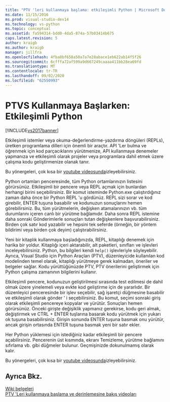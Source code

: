 ```yaml
---
title: "PTV 'leri kullanmaya başlama: etkileşimli Python | Microsoft Docs"
ms.date: 11/15/2016
ms.prod: visual-studio-dev14
ms.technology: vs-python
ms.topic: conceptual
ms.assetid: fa594314-bdd0-4da5-874a-57b03414b675
caps.latest.revision: 5
author: kraigb
ms.author: kraigb
manager: jillfra
ms.openlocfilehash: 4fba8bf658a50a7a7e28abace1eb622ab14f5f26
ms.sourcegitcommit: 6cfffa72af599a9d667249caaaa411bb28ea69fd
ms.translationtype: MT
ms.contentlocale: tr-TR
ms.lasthandoff: 09/02/2020
ms.locfileid: "62550993"
---
```

# <a name="getting-started-with-ptvs-interactive-python"></a>PTVS Kullanmaya Başlarken: Etkileşimli Python
[!INCLUDE[vs2017banner](../includes/vs2017banner.md)]

Etkileşimli istemler veya okuma-değerlendirme-yazdırma döngüleri (REPLs), üretken programlama dilleri için önemli bir araçtır.  API 'Ler bulma ve öğrenmek için kod parçacıklarını yürütmenize, API kullanmaya denemeler yapmanıza ve etkileşimli olarak projeler veya programlara dahil etmek üzere çalışma kodu geliştirmenize olanak tanır.  
  
 Bu yönergeleri, çok kısa bir [youtube videosunda](https://www.youtube.com/watch?v=yc2CROtTsC0&index=5&list=PLReL099Y5nRdLgGAdrb_YeTdEnd23s6Ff)izleyebilirsiniz.  
  
 Python ortamları penceresinde, tüm Python ortamlarınızın listesini görürsünüz.  Etkileşimli bir pencere veya REPL açmak için bunlardan herhangi birini seçebilirsiniz.  Bir komut isteminde Python.exe çalıştırdığınız zaman daha önce bir Python REPL 'u gördünüz.  REPL sizi sorar ve kod girebilir, ENTER tuşuna basabilir ve kodunuzun sonuçlarını hemen görebilirsiniz.  Bu, tüm yürütmelerin, değişken atamalarınızın vb. tüm durumlarını içeren canlı bir yürütme bağlamıdır.  Daha sonra REPL istemine daha sonraki Gönderimlerle sonuçları tutan değişkenlere başvurabilirsiniz.  Birden çok satır kod yazabilir ve hepsini tek seferde (örneğin, bir yöntem bildirimi veya birden çok deyim) çalıştırabilirsiniz.  
  
 Yeni bir kitaplık kullanmaya başladığınızda, REPL, kitaplığı denemek için harika bir yoldur.  Kitaplığı içeri aktarabilir, alt paketleri, sınıfları ve işlevleri inceleyebilirsiniz.  Python, bu bilgileri kendi `help()` işlevleriyle söyleyebilir.  Ayrıca, Visual Studio için Python Araçları (PTV), düzenleyicide kullanılan kod modelinden temel olarak, kitaplığı yürütmeye gerek kalmadan, öneriler ve belgeler sağlar.  Kodu yürüttüğünüzde PTV, PTV önerilerini geliştirmek için Python çalışma zamanının bilgilerini kullanır.  
  
 Etkileşimli pencere, kodunuzun geliştirilmesi sırasında test edilmesi de dahil olmak üzere yinelemeli veya evkte kod geliştirme için de yararlıdır.  Bir düzenleyici penceresinde bir işlev seçebilir, sağ işaretçi düğmesine basabilir ve etkileşimli olarak gönder ' i seçebilirsiniz.  Bu komut, seçimi sonraki giriş olarak etkileşimli pencereye kopyalar ve yürütür.  Sonuçları hemen görürsünüz.  Önceki girişte değişiklik yapmanız gerekirse, kodu geri almak, değiştirmek ve CTRL + ENTER tuşlarına basarak kodu yürütmek için yukarı ok tuşuna basabilirsiniz.  Girişin sonunda ENTER tuşuna basmak onu yürütür, ancak girişin ortasında ENTER tuşuna basmak yeni bir satır ekler.  
  
 Her Python yüklemesi için istediğiniz kadar etkileşimli bir pencere açabilirsiniz.  Pencerenin üst kısmında, ekranı Temizleme, yürütme bağlamını sıfırlama vb. gibi düğmeler bulunur.  Geçmişinizde dokunulmamış olarak kalır.  
  
 Bu yönergeleri, çok kısa bir [youtube videosunda](https://www.youtube.com/watch?v=yc2CROtTsC0&index=5&list=PLReL099Y5nRdLgGAdrb_YeTdEnd23s6Ff)izleyebilirsiniz.  
  
## <a name="see-also"></a>Ayrıca Bkz.  
 [Wiki belgeleri](https://github.com/Microsoft/PTVS/wiki/Interactive-REPL)   
 [PTV 'Leri kullanmaya başlama ve derinlemesine bakış videoları](https://www.youtube.com/playlist?list=PLReL099Y5nRdLgGAdrb_YeTdEnd23s6Ff)
